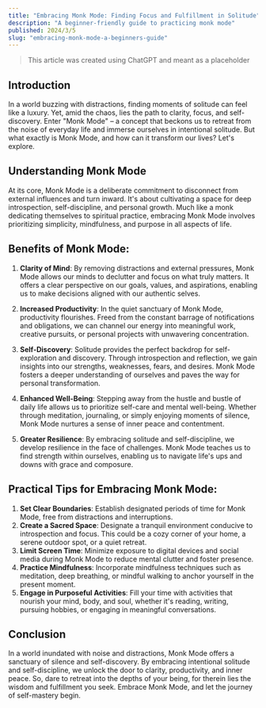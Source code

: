 ```yaml
---
title: "Embracing Monk Mode: Finding Focus and Fulfillment in Solitude"
description: "A beginner-friendly guide to practicing monk mode"
published: 2024/3/5
slug: "embracing-monk-mode-a-beginners-guide"
---
```


> This article was created using ChatGPT and meant as a placeholder

## Introduction

In a world buzzing with distractions, finding moments of solitude can feel like a luxury. Yet, amid the chaos, lies the path to clarity, focus, and self-discovery. Enter "Monk Mode" – a concept that beckons us to retreat from the noise of everyday life and immerse ourselves in intentional solitude. But what exactly is Monk Mode, and how can it transform our lives? Let's explore.

## Understanding Monk Mode

At its core, Monk Mode is a deliberate commitment to disconnect from external influences and turn inward. It's about cultivating a space for deep introspection, self-discipline, and personal growth. Much like a monk dedicating themselves to spiritual practice, embracing Monk Mode involves prioritizing simplicity, mindfulness, and purpose in all aspects of life.

## Benefits of Monk Mode:

1. **Clarity of Mind**: By removing distractions and external pressures, Monk Mode allows our minds to declutter and focus on what truly matters. It offers a clear perspective on our goals, values, and aspirations, enabling us to make decisions aligned with our authentic selves.

2. **Increased Productivity**: In the quiet sanctuary of Monk Mode, productivity flourishes. Freed from the constant barrage of notifications and obligations, we can channel our energy into meaningful work, creative pursuits, or personal projects with unwavering concentration.

3. **Self-Discovery**: Solitude provides the perfect backdrop for self-exploration and discovery. Through introspection and reflection, we gain insights into our strengths, weaknesses, fears, and desires. Monk Mode fosters a deeper understanding of ourselves and paves the way for personal transformation.

4. **Enhanced Well-Being**: Stepping away from the hustle and bustle of daily life allows us to prioritize self-care and mental well-being. Whether through meditation, journaling, or simply enjoying moments of silence, Monk Mode nurtures a sense of inner peace and contentment.

5. **Greater Resilience**: By embracing solitude and self-discipline, we develop resilience in the face of challenges. Monk Mode teaches us to find strength within ourselves, enabling us to navigate life's ups and downs with grace and composure.

## Practical Tips for Embracing Monk Mode:

1. **Set Clear Boundaries**: Establish designated periods of time for Monk Mode, free from distractions and interruptions.
2. **Create a Sacred Space**: Designate a tranquil environment conducive to introspection and focus. This could be a cozy corner of your home, a serene outdoor spot, or a quiet retreat.
3. **Limit Screen Time**: Minimize exposure to digital devices and social media during Monk Mode to reduce mental clutter and foster presence.
4. **Practice Mindfulness**: Incorporate mindfulness techniques such as meditation, deep breathing, or mindful walking to anchor yourself in the present moment.
5. **Engage in Purposeful Activities**: Fill your time with activities that nourish your mind, body, and soul, whether it's reading, writing, pursuing hobbies, or engaging in meaningful conversations.

## Conclusion

In a world inundated with noise and distractions, Monk Mode offers a sanctuary of silence and self-discovery. By embracing intentional solitude and self-discipline, we unlock the door to clarity, productivity, and inner peace. So, dare to retreat into the depths of your being, for therein lies the wisdom and fulfillment you seek. Embrace Monk Mode, and let the journey of self-mastery begin.